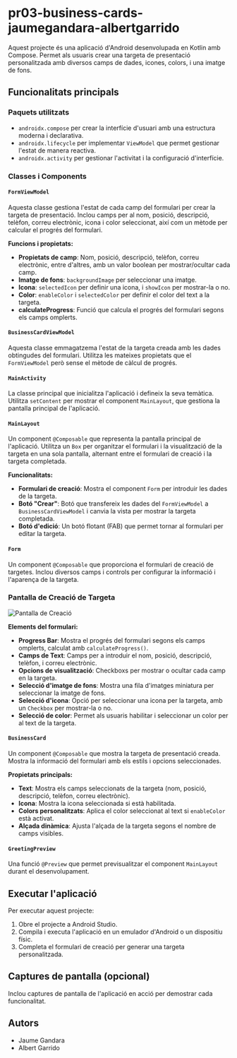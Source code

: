 ﻿# pr03-business-cards-jaumegandara-albertgarrido

Aquest projecte és una aplicació d'Android desenvolupada en Kotlin amb Compose. Permet als usuaris crear una targeta de presentació personalitzada amb diversos camps de dades, icones, colors, i una imatge de fons.

## Funcionalitats principals

### Paquets utilitzats
- `androidx.compose` per crear la interfície d'usuari amb una estructura moderna i declarativa.
- `androidx.lifecycle` per implementar `ViewModel` que permet gestionar l'estat de manera reactiva.
- `androidx.activity` per gestionar l'activitat i la configuració d'interfície.

### Classes i Components

#### `FormViewModel`
Aquesta classe gestiona l'estat de cada camp del formulari per crear la targeta de presentació. Inclou camps per al nom, posició, descripció, telèfon, correu electrònic, icona i color seleccionat, així com un mètode per calcular el progrés del formulari.

**Funcions i propietats:**
- **Propietats de camp**: Nom, posició, descripció, telèfon, correu electrònic, entre d'altres, amb un valor boolean per mostrar/ocultar cada camp.
- **Imatge de fons**: `backgroundImage` per seleccionar una imatge.
- **Icona**: `selectedIcon` per definir una icona, i `showIcon` per mostrar-la o no.
- **Color**: `enableColor` i `selectedColor` per definir el color del text a la targeta.
- **calculateProgress**: Funció que calcula el progrés del formulari segons els camps omplerts.

#### `BusinessCardViewModel`
Aquesta classe emmagatzema l'estat de la targeta creada amb les dades obtingudes del formulari. Utilitza les mateixes propietats que el `FormViewModel` però sense el mètode de càlcul de progrés.

#### `MainActivity`
La classe principal que inicialitza l'aplicació i defineix la seva temàtica. Utilitza `setContent` per mostrar el component `MainLayout`, que gestiona la pantalla principal de l'aplicació.

#### `MainLayout`
Un component `@Composable` que representa la pantalla principal de l'aplicació. Utilitza un `Box` per organitzar el formulari i la visualització de la targeta en una sola pantalla, alternant entre el formulari de creació i la targeta completada.

**Funcionalitats:**
- **Formulari de creació**: Mostra el component `Form` per introduir les dades de la targeta.
- **Botó "Crear"**: Botó que transfereix les dades del `FormViewModel` a `BusinessCardViewModel` i canvia la vista per mostrar la targeta completada.
- **Botó d'edició**: Un botó flotant (FAB) que permet tornar al formulari per editar la targeta.

#### `Form`
Un component `@Composable` que proporciona el formulari de creació de targetes. Inclou diversos camps i controls per configurar la informació i l'aparença de la targeta.

### Pantalla de Creació de Targeta
![Pantalla de Creació](path_to_image_1.)

**Elements del formulari:**
- **Progress Bar**: Mostra el progrés del formulari segons els camps omplerts, calculat amb `calculateProgress()`.
- **Camps de Text**: Camps per a introduir el nom, posició, descripció, telèfon, i correu electrònic.
- **Opcions de visualització**: Checkboxs per mostrar o ocultar cada camp en la targeta.
- **Selecció d'imatge de fons**: Mostra una fila d'imatges miniatura per seleccionar la imatge de fons.
- **Selecció d'icona**: Opció per seleccionar una icona per la targeta, amb un `Checkbox` per mostrar-la o no.
- **Selecció de color**: Permet als usuaris habilitar i seleccionar un color per al text de la targeta.

#### `BusinessCard`
Un component `@Composable` que mostra la targeta de presentació creada. Mostra la informació del formulari amb els estils i opcions seleccionades.

**Propietats principals:**
- **Text**: Mostra els camps seleccionats de la targeta (nom, posició, descripció, telèfon, correu electrònic).
- **Icona**: Mostra la icona seleccionada si està habilitada.
- **Colors personalitzats**: Aplica el color seleccionat al text si `enableColor` està activat.
- **Alçada dinàmica**: Ajusta l'alçada de la targeta segons el nombre de camps visibles.

#### `GreetingPreview`
Una funció `@Preview` que permet previsualitzar el component `MainLayout` durant el desenvolupament.

## Executar l'aplicació
Per executar aquest projecte:
1. Obre el projecte a Android Studio.
2. Compila i executa l'aplicació en un emulador d'Android o un dispositiu físic.
3. Completa el formulari de creació per generar una targeta personalitzada.

## Captures de pantalla (opcional)
Inclou captures de pantalla de l'aplicació en acció per demostrar cada funcionalitat.

## Autors
- Jaume Gandara
- Albert Garrido
